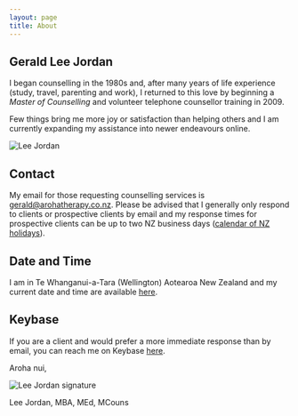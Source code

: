 ```yaml
---
layout: page
title: About
---
```


<h2>Gerald Lee Jordan</h2>

<p>I began counselling in the 1980s and, after many years of life experience (study, travel, parenting and work), I returned to this love by beginning a <i>Master of Counselling</i> and volunteer telephone counsellor training in 2009.</p>

<p>Few things bring me more joy or satisfaction than helping others and I am currently expanding my assistance into newer endeavours online.</p>

<img class="img-border" src="https://arohatherapy.co.nz/public/assets/images/lee-jordan-programmer.jpg" alt="Lee Jordan">

<h2>Contact</h2>

<p>My email <span class="highlight-text">for those requesting counselling services</span> is <a href="mailto:gerald@arohatherapy.co.nz">gerald@arohatherapy.co.nz</a>. Please be advised that I generally only respond to clients or prospective clients by email and my response times for prospective clients can be up to two NZ business days (<a href="https://www.timeanddate.com/holidays/new-zealand/" alt="New Zealand holidays calendar" rel="nofollow" target="_blank">calendar of NZ holidays</a>).</p>

<h2>Date and Time</h2>

I am in Te Whanganui-a-Tara (Wellington) Aotearoa New Zealand and my current date and time are available <a href="https://www.timeanddate.com/worldclock/new-zealand/wellington" alt="Wellington Date and Time" rel="nofollow" target="_blank">here</a>.

<h2>Keybase</h2>

<p>If you are a client and would prefer a more immediate response than by email, you can reach me on Keybase <a href="https://keybase.io/geraldleejordan/chat" rel="nofollow" target="_blank">here</a>.</p>

<p>Aroha nui,</p>

<img src="https://arohatherapy.co.nz/public/assets/images/lee-jordan.png" alt="Lee Jordan signature">

Lee Jordan, MBA, MEd, MCouns
